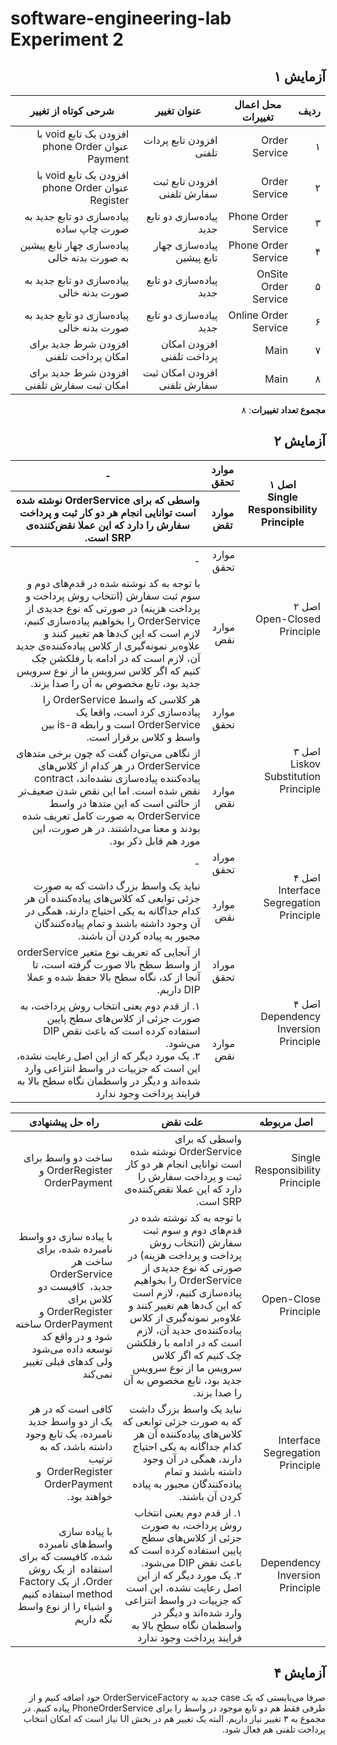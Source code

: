 # software-engineering-lab Experiment 2

<div dir='rtl'>

## آزمایش ۱
| ردیف | محل اعمال تغییرات    | عنوان تغییر                  | شرحی کوتاه از تغییر                               |
|------|----------------------|------------------------------|---------------------------------------------------|
| ۱    | Order Service        | افزودن تابع پردات تلفنی      | افزودن یک تابع void با عنوان phone Order Payment  |
| ۲    | Order Service        | افزودن تابع ثبت سفارش تلفنی  | افزودن یک تابع void با عنوان phone Order Register |
| ۳    | Phone Order Service  | پیاده‌سازی دو تابع جدید      | پیاده‌سازی دو تابع جدید به صورت چاپ ساده          |
| ۴    | Phone Order Service  | پیاده‌سازی چهار تابع پیشین   | پیاده‌سازی چهار تابع پیشین به صورت بدنه خالی      |
| ۵    | OnSite Order Service | پیاده‌سازی دو تابع جدید      | پیاده‌سازی دو تابع جدید به صورت بدنه خالی         |
| ۶    | Online Order Service | پیاده‌سازی دو تابع جدید      | پیاده‌سازی دو تابع جدید به صورت بدنه خالی         |
| ۷    | Main                 | افزودن امکان پرداخت تلفنی    | افزودن شرط جدید برای امکان پرداخت تلفنی           |
| ۸    | Main                 | افزودن امکان ثبت سفارش تلفنی | افزودن شرط جدید برای امکان ثبت سفارش تلفنی        |
**مجموع تعداد تغییرات**: ۸

## آزمایش ۲
<table class="tg"><thead>
  <tr>
    <th class="tg-0pky" rowspan="2">اصل ۱<br>Single Responsibility Principle</th>
    <th class="tg-0pky">موارد تحقق</th>
    <th class="tg-0pky">-</th>
  </tr>
  <tr>
    <th class="tg-0pky">موارد تقض</th>
    <th class="tg-0pky">واسطی که برای OrderService نوشته شده است توانایی انجام هر دو کار ثبت و پرداخت سفارش را دارد که این عملا نقض‌کننده‌ی SRP است.</th>
  </tr></thead>
<tbody>
  <tr>
    <td class="tg-0pky" rowspan="2">اصل ۲<br>Open-Closed Principle</td>
    <td class="tg-0pky">موارد تحقق</td>
    <td class="tg-0pky">-</td>
  </tr>
  <tr>
    <td class="tg-0lax">موارد نقض</td>
    <td class="tg-0lax">با توجه به کد نوشته شده در قدم‌های دوم و سوم ثبت سفارش (انتخاب روش پرداخت و پرداخت هزینه) در صورتی که نوع جدیدی از OrderService را بخواهیم پیاده‌سازی کنیم، لازم است که این ک‌د‌ها هم تغییر کنند و علاوه‌بر نمونه‌گیری از کلاس پیاده‌کننده‌ی جدید آن، لازم است که در ادامه با رفلکشن چک کنیم که اگر کلاس سرویس ما از نوع سرویس جدید بود، تابع مخصوص به آن را صدا بزند.</td>
  </tr>
  <tr>
    <td class="tg-0pky" rowspan="2">اصل ۳<br>Liskov Substitution<br>Principle</td>
    <td class="tg-0pky">موارد تحقق</td>
    <td class="tg-0pky">هر کلاسی که واسط OrderService را پیاده‌سازی کرد است، واقعا یک OrderService است و رابطه is-a بین واسط و کلاس برقرار است.</td>
  </tr>
  <tr>
    <td class="tg-0lax">موارد نقض</td>
    <td class="tg-0lax">از نگاهی می‌توان گفت که چون برخی متد‌های OrderService در هر کدام از کلاس‌های پیاده‌کننده پیاده‌سازی نشده‌اند، contract نقض شده است. اما این نقض شدن ضعیف‌تر از حالتی است که این متد‌ها در واسط OrderService به صورت کامل تعریف شده بودند و معنا می‌داشتند. در هر صورت، این مورد هم قابل ذکر بود.</td>
  </tr>
  <tr>
    <td class="tg-0lax" rowspan="2">اصل ۴<br>Interface Segregation Principle<br></td>
    <td class="tg-0lax">موراد تحقق</td>
    <td class="tg-0lax">-</td>
  </tr>
  <tr>
    <td class="tg-0lax">موارد نقض</td>
    <td class="tg-0lax">نباید یک واسط بزرگ داشت که به صورت جزئی توابعی که کلاس‌های پیاده‌کننده آن هر کدام جداگانه به یکی احتیاج دارند، همگی در آن وجود داشته باشند و تمام پیاده‌کنندگان مجبور به پیاده‌ کردن آن باشند.</td>
  </tr>
  <tr>
    <td class="tg-0lax" rowspan="2">اصل ۴<br>Dependency Inversion Principle</td>
    <td class="tg-0lax">موراد تحقق</td>
    <td class="tg-0lax">از آنجایی که تعریف نوع متغیر orderService از واسط سطح بالا صورت گرفته است، تا آنجا از کد، نگاه سطح بالا حفظ شده و عملا DIP داریم.</td>
  </tr>
  <tr>
    <td class="tg-0lax">موارد نقض</td>
    <td class="tg-0lax">۱. از قدم دوم یعنی انتخاب روش پرداخت، به صورت جزئی از کلاس‌های سطح پایین استفاده کرده است که باعث نقض DIP می‌شود.<br>۲. یک مورد دیگر که از این اصل رعایت نشده، این است که جزییات در واسط انتزاعی وارد شد‌ه‌اند و دیگر در واسطمان نگاه سطح بالا به فرایند پرداخت وجود ندارد</td>
  </tr>
</tbody></table>


<table class="tg"><thead>
  <tr>
    <th class="tg-0pky">اصل مربوطه</th>
    <th class="tg-dvpl">علت نقض</th>
    <th class="tg-0pky">راه حل پیشنهادی</th>
  </tr></thead>
<tbody>
  <tr>
    <td class="tg-0pky">Single Responsibility Principle</td>
    <td class="tg-0pky">واسطی که برای OrderService نوشته شده است توانایی انجام هر دو کار ثبت و پرداخت سفارش را دارد که این عملا نقض‌کننده‌ی SRP است.</td>
    <td class="tg-0pky">ساخت دو واسط برای OrderRegister و OrderPayment</td>
  </tr>
  <tr>
    <td class="tg-0pky">Open-Close Principle</td>
    <td class="tg-0pky">با توجه به کد نوشته شده در قدم‌های دوم و سوم ثبت سفارش (انتخاب روش پرداخت و پرداخت هزینه) در صورتی که نوع جدیدی از OrderService را بخواهیم پیاده‌سازی کنیم، لازم است که این ک‌د‌ها هم تغییر کنند و علاوه‌بر نمونه‌گیری از کلاس پیاده‌کننده‌ی جدید آن، لازم است که در ادامه با رفلکشن چک کنیم که اگر کلاس سرویس ما از نوع سرویس جدید بود، تابع مخصوص به آن را صدا بزند.<br></td>
    <td class="tg-0pky">با پیاده سازی دو واسط نامبرده شده، برای ساخت هر OrderService جدید،&nbsp;&nbsp;کافیست دو کلاس برای OrderRegister و <br>OrderPayment ساخته شود و در واقع کد توسعه داده می‌شود ولی کدهای قبلی تغییر نمی‌کند</td>
  </tr>
  <tr>
    <td class="tg-0pky">Interface Segregation Principle</td>
    <td class="tg-0pky"><span style="font-weight:400;font-style:normal">نباید یک واسط بزرگ داشت که به صورت جزئی توابعی که کلاس‌های پیاده‌کننده آن هر کدام جداگانه به یکی احتیاج دارند، همگی در آن وجود داشته باشند و تمام پیاده‌کنندگان مجبور به پیاده‌ کردن آن باشند.</span></td>
    <td class="tg-0pky">کافی است که در هر یک از دو واسط جدید نامبرده، یک تابع وجود داشته باشد، که به ترتیب OrderRegister&nbsp;&nbsp;و OrderPayment خواهند بود. </td>
  </tr>
  <tr>
    <td class="tg-0pky">Dependency Inversion Principle</td>
    <td class="tg-0pky"><span style="font-weight:400;font-style:normal">۱. از قدم دوم یعنی انتخاب روش پرداخت، به صورت جزئی از کلاس‌های سطح پایین استفاده کرده است که باعث نقض DIP می‌شود.</span><br><span style="font-weight:400;font-style:normal">۲. یک مورد دیگر که از این اصل رعایت نشده، این است که جزییات در واسط انتزاعی وارد شد‌ه‌اند و دیگر در واسطمان نگاه سطح بالا به فرایند پرداخت وجود ندارد</span></td>
    <td class="tg-0pky">با پیاده سازی واسط‌های نامبرده شده، کافیست که برای استفاده&nbsp;&nbsp;از یک روش Order، از یک Factory method استفاده کنیم و اشیاء را از نوع واسط نگه داریم</td>
  </tr>
</tbody></table>

## آزمایش ۴
صرفا می‌بایستی که یک case جدید به OrderServiceFactory خود اضافه کنیم و از طرفی فقط هم دو تابع موجود در واسط را برای PhoneOrderService پیاده کنیم. در مجموع به ۳ تغییر نیاز داریم. البته یک تغییر هم در بخش UI نیاز است که امکان انتخاب پرداخت تلفنی هم فعال شود.